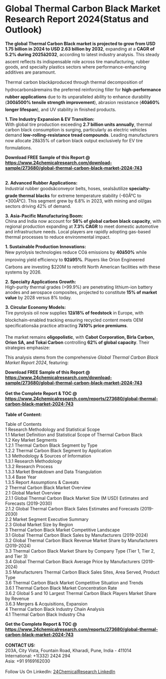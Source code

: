 <h1>Global Thermal Carbon Black Market Research Report 2024(Status and Outlook)</h1><p><strong>The global Thermal Carbon Black market is projected to grow from USD 1.75 billion in 2024 to USD 2.63 billion by 2032</strong>, expanding at a <strong>CAGR of 5.2% during 2025â2032</strong>, according to latest industry analysis. This steady ascent reflects its indispensable role across tire manufacturing, rubber goods, and specialty plastics sectors where performance-enhancing additives are paramount.</p><p>Thermal carbon blackâproduced through thermal decomposition of hydrocarbonsâremains the preferred reinforcing filler for <strong>high-performance rubber applications</strong> due to its unparalleled ability to enhance durability (<strong>300â500% tensile strength improvement</strong>), abrasion resistance (<strong>40â60% longer lifespan</strong>), and UV stability in finished products.</p><p><strong>1. Tire Industry Expansion &amp; EV Transition:</strong><br>
With global tire production exceeding <strong>2.7 billion units annually</strong>, thermal carbon black consumption is surging, particularly as electric vehicles demand <strong>low-rolling-resistance tread compounds</strong>. Leading manufacturers now allocate 28â35% of carbon black output exclusively for EV tire formulations.</p><div><b>Download FREE Sample of this Report @ 
            <a href="https://www.24chemicalresearch.com/download-sample/273680/global-thermal-carbon-black-market-2024-743">
            https://www.24chemicalresearch.com/download-sample/273680/global-thermal-carbon-black-market-2024-743</a></b></div><br><p><strong>2. Advanced Rubber Applications:</strong><br>
Industrial rubber goodsâconveyor belts, hoses, sealsâutilize <strong>specialty-grade thermal blacks</strong> for extreme temperature stability (-60Â°C to +300Â°C). This segment grew by 6.8% in 2023, with mining and oil/gas sectors driving 42% of demand.</p><p><strong>3. Asia-Pacific Manufacturing Boom:</strong><br>
China and India now account for <strong>58% of global carbon black capacity</strong>, with regional production expanding at <strong>7.3% CAGR</strong> to meet domestic automotive and infrastructure needs. Local players are rapidly adopting gas-based thermal processes to reduce environmental impact.</p><p><strong>1. Sustainable Production Innovations:</strong><br>
New pyrolysis technologies reduce COâ emissions by <strong>40â50%</strong> while improving yield efficiency to <strong>92â95%</strong>. Players like Orion Engineered Carbons are investing $220M to retrofit North American facilities with these systems by 2026.</p><p><strong>2. Specialty Applications Growth:</strong><br>
High-purity thermal grades (&gt;99.9%) are penetrating lithium-ion battery anodes and aerospace composites, projected to constitute <strong>15% of market value</strong> by 2028 versus 8% today.</p><p><strong>3. Circular Economy Models:</strong><br>
Tire pyrolysis oil now supplies <strong>12â18% of feedstock</strong> in Europe, with blockchain-enabled tracking ensuring recycled content meets OEM specificationsâa practice attracting <strong>7â10% price premiums</strong>.</p><p>The market remains <strong>oligopolistic</strong>, with <strong>Cabot Corporation, Birla Carbon, Orion SA, and Tokai Carbon</strong> controlling <strong>62% of global capacity</strong>. Their strategies emphasize:</p><p>This analysis stems from the comprehensive <em>Global Thermal Carbon Black Market Report 2024</em>, featuring:
</p><div><b>Download FREE Sample of this Report @ 
            <a href="https://www.24chemicalresearch.com/download-sample/273680/global-thermal-carbon-black-market-2024-743">
            https://www.24chemicalresearch.com/download-sample/273680/global-thermal-carbon-black-market-2024-743</a></b></div><br><div><b>Get the Complete Report & TOC @ 
            <a href="https://www.24chemicalresearch.com/reports/273680/global-thermal-carbon-black-market-2024-743">
            https://www.24chemicalresearch.com/reports/273680/global-thermal-carbon-black-market-2024-743</a></b></div><br>
            <b>Table of Content:</b><p>Table of Contents<br />
1 Research Methodology and Statistical Scope<br />
1.1 Market Definition and Statistical Scope of Thermal Carbon Black<br />
1.2 Key Market Segments<br />
1.2.1 Thermal Carbon Black Segment by Type<br />
1.2.2 Thermal Carbon Black Segment by Application<br />
1.3 Methodology & Sources of Information<br />
1.3.1 Research Methodology<br />
1.3.2 Research Process<br />
1.3.3 Market Breakdown and Data Triangulation<br />
1.3.4 Base Year<br />
1.3.5 Report Assumptions & Caveats<br />
2 Thermal Carbon Black Market Overview<br />
2.1 Global Market Overview<br />
2.1.1 Global Thermal Carbon Black Market Size (M USD) Estimates and Forecasts (2019-2030)<br />
2.1.2 Global Thermal Carbon Black Sales Estimates and Forecasts (2019-2030)<br />
2.2 Market Segment Executive Summary<br />
2.3 Global Market Size by Region<br />
3 Thermal Carbon Black Market Competitive Landscape<br />
3.1 Global Thermal Carbon Black Sales by Manufacturers (2019-2024)<br />
3.2 Global Thermal Carbon Black Revenue Market Share by Manufacturers (2019-2024)<br />
3.3 Thermal Carbon Black Market Share by Company Type (Tier 1, Tier 2, and Tier 3)<br />
3.4 Global Thermal Carbon Black Average Price by Manufacturers (2019-2024)<br />
3.5 Manufacturers Thermal Carbon Black Sales Sites, Area Served, Product Type<br />
3.6 Thermal Carbon Black Market Competitive Situation and Trends<br />
3.6.1 Thermal Carbon Black Market Concentration Rate<br />
3.6.2 Global 5 and 10 Largest Thermal Carbon Black Players Market Share by Revenue<br />
3.6.3 Mergers & Acquisitions, Expansion<br />
4 Thermal Carbon Black Industry Chain Analysis<br />
4.1 Thermal Carbon Black Industry Cha</p><div><b>Get the Complete Report & TOC @ 
            <a href="https://www.24chemicalresearch.com/reports/273680/global-thermal-carbon-black-market-2024-743">
            https://www.24chemicalresearch.com/reports/273680/global-thermal-carbon-black-market-2024-743</a></b></div><br><b>CONTACT US:</b><br>
            203A, City Vista, Fountain Road, Kharadi, Pune, India - 411014<br>
            International: +1(332) 2424 294<br>
            Asia: +91 9169162030 <br><br>
            Follow Us On LinkedIn: <a href="https://www.linkedin.com/company/24chemicalresearch/">24ChemicalResearch LinkedIn</a>
